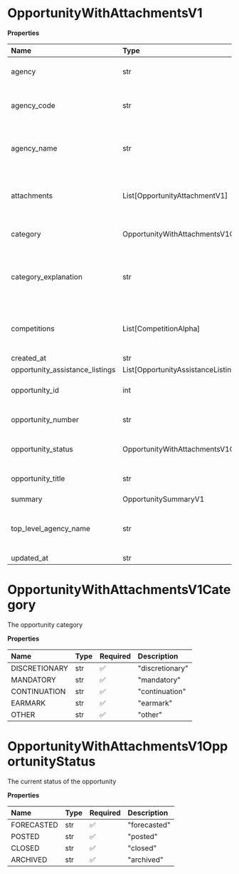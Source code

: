 # OpportunityWithAttachmentsV1

**Properties**

| Name                            | Type                                          | Required | Description                                                   |
| :------------------------------ | :-------------------------------------------- | :------- | :------------------------------------------------------------ |
| agency                          | str                                           | ❌       | DEPRECATED - use: agency_code                                 |
| agency_code                     | str                                           | ❌       | The agency who created the opportunity                        |
| agency_name                     | str                                           | ❌       | The name of the agency who created the opportunity            |
| attachments                     | List[OpportunityAttachmentV1]                 | ❌       | List of attachments associated with the opportunity           |
| category                        | OpportunityWithAttachmentsV1Category          | ❌       | The opportunity category                                      |
| category_explanation            | str                                           | ❌       | Explanation of the category when the category is 'O' (other)  |
| competitions                    | List[CompetitionAlpha]                        | ❌       | List of competitions associated with the opportunity          |
| created_at                      | str                                           | ❌       |                                                               |
| opportunity_assistance_listings | List[OpportunityAssistanceListingV1]          | ❌       |                                                               |
| opportunity_id                  | int                                           | ❌       | The internal ID of the opportunity                            |
| opportunity_number              | str                                           | ❌       | The funding opportunity number                                |
| opportunity_status              | OpportunityWithAttachmentsV1OpportunityStatus | ❌       | The current status of the opportunity                         |
| opportunity_title               | str                                           | ❌       | The title of the opportunity                                  |
| summary                         | OpportunitySummaryV1                          | ❌       |                                                               |
| top_level_agency_name           | str                                           | ❌       | The name of the top level agency who created the oppportunity |
| updated_at                      | str                                           | ❌       |                                                               |

# OpportunityWithAttachmentsV1Category

The opportunity category

**Properties**

| Name          | Type | Required | Description     |
| :------------ | :--- | :------- | :-------------- |
| DISCRETIONARY | str  | ✅       | "discretionary" |
| MANDATORY     | str  | ✅       | "mandatory"     |
| CONTINUATION  | str  | ✅       | "continuation"  |
| EARMARK       | str  | ✅       | "earmark"       |
| OTHER         | str  | ✅       | "other"         |

# OpportunityWithAttachmentsV1OpportunityStatus

The current status of the opportunity

**Properties**

| Name       | Type | Required | Description  |
| :--------- | :--- | :------- | :----------- |
| FORECASTED | str  | ✅       | "forecasted" |
| POSTED     | str  | ✅       | "posted"     |
| CLOSED     | str  | ✅       | "closed"     |
| ARCHIVED   | str  | ✅       | "archived"   |

<!-- This file was generated by liblab | https://liblab.com/ -->
